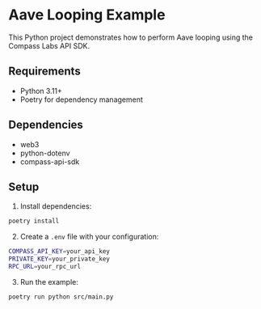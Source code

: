 # Aave Looping Example

This Python project demonstrates how to perform Aave looping using the Compass Labs API SDK.

## Requirements

- Python 3.11+
- Poetry for dependency management

## Dependencies

- web3
- python-dotenv
- compass-api-sdk

## Setup

1. Install dependencies:
```bash
poetry install
```

2. Create a `.env` file with your configuration:
```bash
COMPASS_API_KEY=your_api_key
PRIVATE_KEY=your_private_key
RPC_URL=your_rpc_url
```

3. Run the example:
```bash
poetry run python src/main.py
``` 